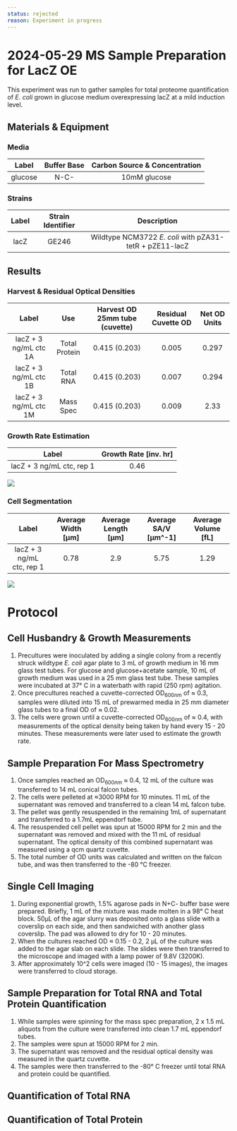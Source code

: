 ```yaml
---
status: rejected
reason: Experiment in progress
---
```


# 2024-05-29 MS Sample Preparation for LacZ OE
This experiment was run to gather samples for total proteome quantification of 
*E. coli* grown in glucose medium overexpressing lacZ at a mild induction level.

## Materials & Equipment
### Media

| **Label** | **Buffer Base** | **Carbon Source & Concentration** |
|:--:|:--:|:--:|
| glucose | N-C- | 10mM glucose|


### Strains
|**Label**|**Strain Identifier**|**Description**|
|:--:|:--:|:--:|
|lacZ | GE246 | Wildtype NCM3722 *E. coli* with pZA31-tetR + pZE11-lacZ|

## Results
### Harvest & Residual Optical Densities
|**Label**| **Use**| **Harvest OD 25mm tube (cuvette)**| **Residual Cuvette OD**| **Net OD Units**|
|:--:|:--:|:--:|:--:|:--:|
| lacZ + 3 ng/mL ctc 1A | Total Protein | 0.415 (0.203) | 0.005 | 0.297 | 
| lacZ + 3 ng/mL ctc 1B | Total RNA | 0.415 (0.203) | 0.007 | 0.294 | 
| lacZ + 3 ng/mL ctc 1M | Mass Spec | 0.415 (0.203) | 0.009 | 2.33 | 



### Growth Rate Estimation
|**Label** | **Growth Rate [inv. hr]** |
|:--:|:--:|
| lacZ + 3 ng/mL ctc, rep 1 | 0.46 |



![](viz/2024-05-29_r1_growth_curves.png)

### Cell Segmentation
|**Label**| **Average Width [µm]** | **Average Length [µm]** | **Average SA/V [µm^-1]** | **Average Volume [fL]**|
|:--:|:--:|:--:|:--:|:--:|
| lacZ + 3 ng/mL ctc, rep 1| 0.78 | 2.9 | 5.75 | 1.29|

![](./viz/2024-05-29_r1_size_cdfs.png)

# Protocol
## Cell Husbandry & Growth Measurements
1. Precultures were inoculated by adding a single colony from a recently struck 
wildtype *E. coli* agar plate to 3 mL of growth medium in 16 mm glass test tubes.
For glucose and glucose+acetate sample, 10 mL of growth medium was used in a 25 mm 
glass test tube. These samples were incubated at 37° C in a waterbath with rapid (250 rpm) agitation.
2. Once precultures reached a cuvette-corrected OD$_{600nm}$ of ≈ 0.3, samples 
were diluted into 15 mL of prewarmed media in 25 mm diameter glass tubes to a final
OD of ≈ 0.02.
3. The cells were grown until a cuvette-corrected OD$_{600nm}$ of ≈ 0.4, with 
measurements of the optical density being taken by hand every 15 - 20 minutes. These 
measurements were later used to estimate the growth rate. 

## Sample Preparation For Mass Spectrometry
1. Once samples reached an OD$_{600nm}$ ≈ 0.4, 12 mL of the culture was transferred 
to 14 mL conical falcon tubes. 
2. The cells were pelleted at ≈3000 RPM for 10 minutes. 11 mL of the supernatant 
was removed and transferred to a clean 14 mL falcon tube. 
3. The pellet was gently resuspended in the remaining 1mL of supernatant and transferred
to a 1.7mL eppendorf tube.
4. The resuspended cell pellet was spun at 15000 RPM for 2 min and the supernatant 
was removed and mixed with the 11 mL of residual supernatant.  The optical density 
of this combined supernatant was measured using a qcm quartz cuvette.
5. The total number of OD units was calculated and written on the falcon tube, 
and was then transferred to the -80 °C freezer. 

## Single Cell Imaging 
1. During exponential growth, 1.5% agarose pads in N+C- buffer base were prepared. 
Briefly, 1 mL of the mixture was made molten in a 98° C heat block. 50µL of the
agar slurry was deposited onto a glass slide with a coverslip on each side, and 
then sandwiched with another glass coverslip. The pad was allowed to dry for 10 - 
20 minutes.
2. When the cultures reached OD ≈ 0.15 - 0.2, 2 µL of the culture was added 
to  the agar slab on each slide. The slides were then transferred to the 
microscope and imaged with a lamp power of 9.8V (3200K).
3. After approximately 10^2 cells were imaged (10 - 15 images), the images were 
transferred to cloud storage.

## Sample Preparation for Total RNA and Total Protein Quantification 
1. While samples were spinning for the mass spec preparation, 2 x 1.5 mL aliquots 
from the culture were transferred into clean 1.7 mL eppendorf tubes.  
2. The samples were spun at 15000 RPM for 2 min. 
3. The supernatant was removed and the residual optical density was measured 
in the quartz cuvette. 
4. The samples were then transferred to the -80° C freezer until total RNA 
and protein could be quantified. 

## Quantification of Total RNA


## Quantification of Total Protein